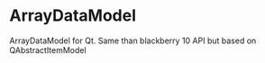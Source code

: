 ArrayDataModel
==============

ArrayDataModel for Qt. Same than blackberry 10 API but based on QAbstractItemModel
